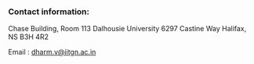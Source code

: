 ### Contact information:

Chase Building, Room 113
Dalhousie University
6297 Castine Way
Halifax, NS B3H 4R2


Email : dharm.v@iitgn.ac.in 
